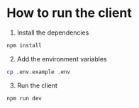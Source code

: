 # How to run the client
1. Install the dependencies
```bash
npm install
```
2. Add the environment variables
```bash
cp .env.example .env
```
3. Run the client
```bash
npm run dev
```